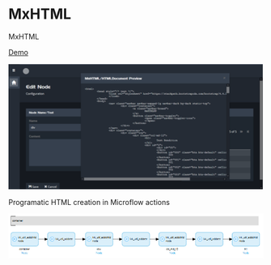 # MxHTML
MxHTML


[Demo](https://mxghtml-sandbox.mxapps.io/)

[![Demo](https://raw.githubusercontent.com/skullquake/MxHTML/master/res/screenshot.png)](https://mxhtml-sandbox.mxapps.io/)

Programatic HTML creation in Microflow actions


[![Demo](https://raw.githubusercontent.com/skullquake/MxHTML/master/res/microflow.png)](https://mxhtml-sandbox.mxapps.io/)
